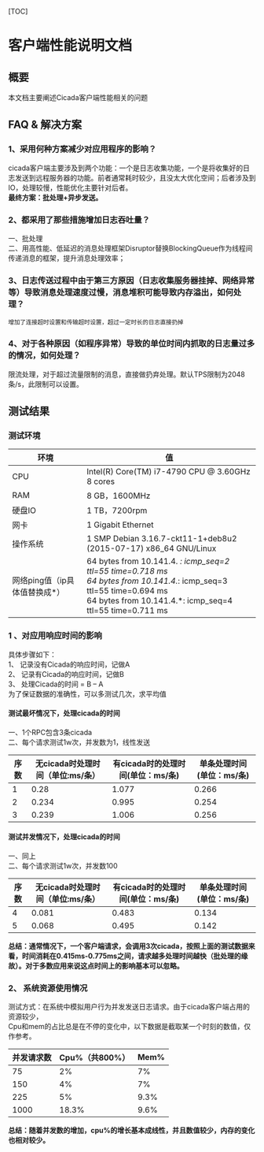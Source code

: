 [TOC]  

# 客户端性能说明文档  

## 概要  
本文档主要阐述Cicada客户端性能相关的问题  
 
## FAQ & 解决方案  
### 1、采用何种方案减少对应用程序的影响？  
cicada客户端主要涉及到两个功能：一个是日志收集功能，一个是将收集好的日志发送到远程服务器的功能。前者通常耗时较少，且没太大优化空间；后者涉及到IO，处理较慢，性能优化主要针对后者。  
**最终方案：批处理+异步发送。**  
 
### 2、都采用了那些措施增加日志吞吐量？  
一、批处理  
二、用高性能、低延迟的消息处理框架Disruptor替换BlockingQueue作为线程间传递消息的框架，提升消息处理效率；
 
### 3、日志传送过程中由于第三方原因（日志收集服务器挂掉、网络异常等）导致消息处理速度过慢，消息堆积可能导致内存溢出，如何处理？  
    增加了连接超时设置和传输超时设置，超过一定时长的日志直接扔掉  
 
### 4、对于各种原因（如程序异常）导致的单位时间内抓取的日志量过多的情况，如何处理？  
限流处理，对于超过流量限制的消息，直接做扔弃处理。默认TPS限制为2048条/s，此限制可以设置。   
## 测试结果 
### 测试环境  
| 环境 | 值 |    
| ---  | --- |    
| CPU | Intel(R) Core(TM) i7-4790 CPU @ 3.60GHz  8 cores |  
| RAM | 8 GB，1600MHz |  
| 硬盘IO | 1 TB，7200rpm |  
| 网卡 | 1 Gigabit Ethernet |    
| 操作系统 | 1 SMP Debian 3.16.7-ckt11-1+deb8u2 (2015-07-17) x86_64 GNU/Linux |  
| 网络ping值（ip具体值替换成*） | 64 bytes from 10.141.4. *: icmp_seq=2 ttl=55 time=0.718 ms<br/> 64 bytes from 10.141.4.*: icmp_seq=3 ttl=55 time=0.694 ms<br/>64 bytes from 10.141.4.*: icmp_seq=4 ttl=55 time=0.711 ms |   

###  1 、对应用响应时间的影响  
具体步骤如下：  
1、  记录没有Cicada的响应时间，记做A  
2、  记录有Cicada的响应时间，记做B  
3、  处理Cicada的时间 = B – A  
    为了保证数据的准确性，可以多测试几次，求平均值  
 
#### 测试最坏情况下，处理cicada的时间  
  一、1个RPC包含3条cicada  
  二、每个请求测试1w次，并发数为1，线性发送  

|序数|无cicada时处理时间（单位:ms/条）|有cicada时的处理时间(单位：ms/条)|单条处理时间(单位：ms/条)  |  
|----|---|---|---|  
|1|0.28|1.077|0.266|  
|2|0.234|0.995|0.254|  
|3|0.239|1.006|0.256|  
 
#### 测试并发情况下，处理cicada的时间  
一、同上  
二、每个请求测试1w次，并发数100  

| 序数 | 无cicada时处理时间（单位:ms/条）| 有cicada时的处理时间(单位：ms/条) | 单条处理时间(单位：ms/条) |  
| --- | --- | --- | --- |  
| 4 | 0.081 | 0.483 | 0.134 |  
| 5 | 0.068 | 0.495 | 0.142 |  
 
<b>总结：通常情况下，一个客户端请求，会调用3次cicada，按照上面的测试数据来看，时间消耗在0.415ms-0.775ms之间，请求越多处理时间越快（批处理的缘故）。对于多数应用来说这点时间上的影响基本可以忽略。</b>  
 
### 2、  系统资源使用情况  
测试方式：在系统中模拟用户行为并发发送日志请求。由于cicada客户端占用的资源较少，  
Cpu和mem的占比总是在不停的变化中，以下数据是截取某一个时刻的数值，仅作参考。   

|并发请求数 |Cpu%（共800%）|Mem%|  
|---|----|---|  
|75|2%|7% |  
|150|4%|7% |  
|225|5%|9.3% |  
|1000|18.3%|9.6%|    
<b>总结：随着并发数的增加，cpu%的增长基本成线性，并且数值较少，内存的变化也相对较少。</b>  